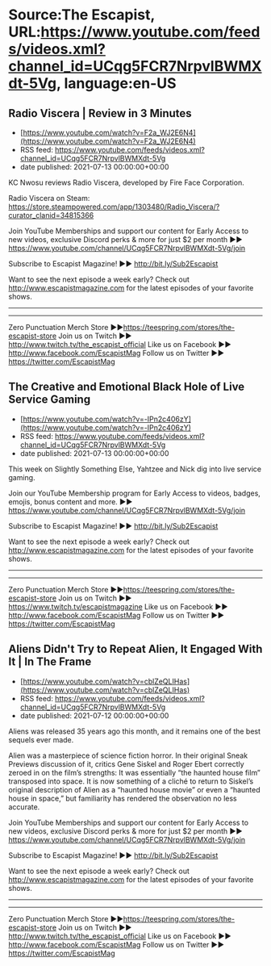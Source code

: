 # Source:The Escapist, URL:https://www.youtube.com/feeds/videos.xml?channel_id=UCqg5FCR7NrpvlBWMXdt-5Vg, language:en-US

## Radio Viscera | Review in 3 Minutes
 - [https://www.youtube.com/watch?v=F2a_WJ2E6N4](https://www.youtube.com/watch?v=F2a_WJ2E6N4)
 - RSS feed: https://www.youtube.com/feeds/videos.xml?channel_id=UCqg5FCR7NrpvlBWMXdt-5Vg
 - date published: 2021-07-13 00:00:00+00:00

KC Nwosu reviews Radio Viscera, developed by Fire Face Corporation.

Radio Viscera on Steam: https://store.steampowered.com/app/1303480/Radio_Viscera/?curator_clanid=34815366

Join YouTube Memberships and support our content for Early Access to new videos, exclusive Discord perks & more for just $2 per month ►► https://www.youtube.com/channel/UCqg5FCR7NrpvlBWMXdt-5Vg/join

Subscribe to Escapist Magazine! ►► http://bit.ly/Sub2Escapist

Want to see the next episode a week early? Check out http://www.escapistmagazine.com for the latest episodes of your favorite shows.

---



---


Zero Punctuation Merch Store ►►https://teespring.com/stores/the-escapist-store
Join us on Twitch ►► http://www.twitch.tv/the_escapist_official
Like us on Facebook ►► http://www.facebook.com/EscapistMag
Follow us on Twitter ►► https://twitter.com/EscapistMag

## The Creative and Emotional Black Hole of Live Service Gaming
 - [https://www.youtube.com/watch?v=-IPn2c406zY](https://www.youtube.com/watch?v=-IPn2c406zY)
 - RSS feed: https://www.youtube.com/feeds/videos.xml?channel_id=UCqg5FCR7NrpvlBWMXdt-5Vg
 - date published: 2021-07-13 00:00:00+00:00

This week on Slightly Something Else, Yahtzee and Nick dig into live service gaming.

Join our YouTube Membership program for Early Access to videos, badges, emojis, bonus content and more. ►► https://www.youtube.com/channel/UCqg5FCR7NrpvlBWMXdt-5Vg/join

Subscribe to Escapist Magazine! ►► http://bit.ly/Sub2Escapist

Want to see the next episode a week early? Check out http://www.escapistmagazine.com for the latest episodes of your favorite shows.

---



---


Zero Punctuation Merch Store ►►https://teespring.com/stores/the-escapist-store
Join us on Twitch ►► https://www.twitch.tv/escapistmagazine 
Like us on Facebook ►► http://www.facebook.com/EscapistMag
Follow us on Twitter ►► https://twitter.com/EscapistMag

## Aliens Didn't Try to Repeat Alien, It Engaged With It | In The Frame
 - [https://www.youtube.com/watch?v=cblZeQLIHas](https://www.youtube.com/watch?v=cblZeQLIHas)
 - RSS feed: https://www.youtube.com/feeds/videos.xml?channel_id=UCqg5FCR7NrpvlBWMXdt-5Vg
 - date published: 2021-07-12 00:00:00+00:00

Aliens was released 35 years ago this month, and it remains one of the best sequels ever made.

Alien was a masterpiece of science fiction horror. In their original Sneak Previews discussion of it, critics Gene Siskel and Roger Ebert correctly zeroed in on the film’s strengths: It was essentially “the haunted house film” transposed into space. It is now something of a cliché to return to Siskel’s original description of Alien as a “haunted house movie” or even a “haunted house in space,” but familiarity has rendered the observation no less accurate.

Join YouTube Memberships and support our content for Early Access to new videos, exclusive Discord perks & more for just $2 per month ►► https://www.youtube.com/channel/UCqg5FCR7NrpvlBWMXdt-5Vg/join

Subscribe to Escapist Magazine! ►► http://bit.ly/Sub2Escapist

Want to see the next episode a week early? Check out http://www.escapistmagazine.com for the latest episodes of your favorite shows.

---



---


Zero Punctuation Merch Store ►►https://teespring.com/stores/the-escapist-store
Join us on Twitch ►► http://www.twitch.tv/the_escapist_official
Like us on Facebook ►► http://www.facebook.com/EscapistMag
Follow us on Twitter ►► https://twitter.com/EscapistMag

